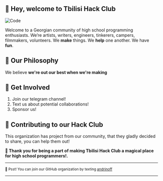 ## :wave: Hey, welcome to Tbilisi Hack Club 

![Code](https://cdn.prod.website-files.com/5bb2d180c43612d267c85ce4/67f49a74cfcc6549290499cc_20%20Best%20Programming%20Languages%20for%20Kids.jpg)

Welcome to a Georgian community of high school programming enthusiasts. We’re artists, writers, engineers, tinkerers, campers, filmmakers, volunteers. We **make** things. We **help** one another. We have **fun**. 

## 🚢 Our Philosophy

We believe **we're out our best when we're making**



## 🌈 Get Involved

1. Join our telegram channel!
2. Text us about potential collaborations!
3. Sponsor us!

## 🦦 Contributing to our Hack Club

This organization has project from our community, that they gladly decided to share, you can help them out!

**💖 Thank you for being a part of making Tbilisi Hack Club a magical place for high school programmers!.** 

---
 
<sub>🤫 Psst! You can join our GitHub organization by texting [andrinoff](https://linktr.ee/andrinoff)</sub>

---
